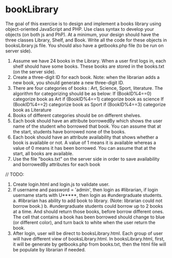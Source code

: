 # bookLibrary
The	goal	of	this	exercise	is	to	design	and	implement	a	books	library	using	object-oriented	JavaScript
and	PHP.	Use	class	syntax	to	develop	your	objects (on	both	js	and	PhP).	At	a	minimum,	your	design	should
have	the	three	classes	Library,	Shelf,	and	Book.	Write	all	the	code	for	these	objects	in	booksLibrary.js file.
You	should	also	have a	getbooks.php	file	(to	be	run	on	server	side).

1.	Assume	we	have	24 books	in	the	Library.	When	a	user	first	logs	in,	each	shelf	should	have	some
books.	These	books	are	stored	in	the	books.txt (on	the	server	side).
2.	Create	a	three-digit	ID for	each	book.	Note:	when	the	librarian	adds	a	new	book,	you	should
generate a	new	three-digit	ID.
3.	There	are	four	categories	of	books :	Art,	Science,	Sport,	literature.	The	algorithm	for	categorizing
should	be	as	below:
      If (BookID%4==0) categorize book as Art
      if (BookID%4==1) categorize book as science
      If (BookID%4==2) categorize book as Sport
      if (BookID%4==3) categorize book as Literature
4.	Books	of	different	categories	should	be	on	different	shelves.
5.	Each	book	should	have	an	attribute	borrowedBy which	shows	the	user	name	of	the	student	who
borrowed	that	book.	You	can	assume	that	at	the	start,	students	have	borrowed	none	of	the	books.
6.	Each book	should	have	an	attribute	availability that	shows	whether	a	book	is	available or	not.	A
value	of	1	means	it	is	available	whereas	a	value	of	0	means	it	has	been	borrowed.	You	can	assume	that	at
the	start,	all	books	are	available.
7.	Use	the file	"books.txt" on	the	server	side in	order	to	save	availability	and	borrowedBy	attributes	for
each	book

// TODO:

1. Create login.html and login.js to validate user.
2. If username and password = 'admin', then login as #librarian, if login username starts with U*****, then login as #undergraduate students.
  a. #librarian has ability to add book to library. (Note: librarian could not borrow book.)
  b. #undergraduate students could borrow up to 2 books at a time. And should return those books, before borrow different ones. The cell that contains a book has been borrowed should change to blue (or different color), and turn back to white when the user return the book.
3. After login, user will be direct to booksLibrary.html. Each group of user will have different view of booksLibrary.html. In booksLibrary.html, first, it will be generate by getbooks.php from books.txt, then the html file will be populate by librarian if needed.
